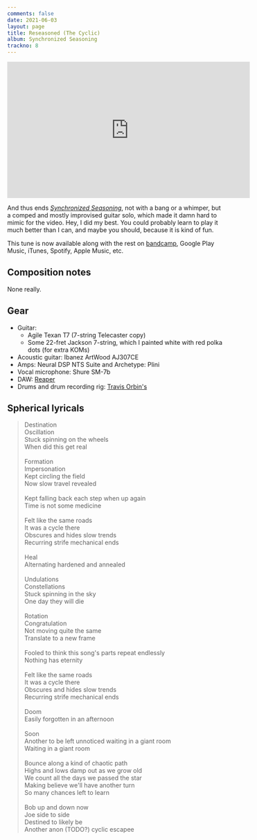 ```yaml
---
comments: false
date: 2021-06-03
layout: page
title: Reseasoned (The Cyclic)
album: Synchronized Seasoning
trackno: 8
---
```


<iframe width="560" height="315" src="https://www.youtube.com/embed/TODO"
frameborder="0" allow="accelerometer; autoplay; encrypted-media; gyroscope;
picture-in-picture" allowfullscreen></iframe>

And thus ends [_Synchronized Seasoning_](/music/synchronized-seasoning),
not with a bang or a whimper, but a comped and mostly improvised guitar solo,
which made it damn hard to mimic for the video. Hey, I did my best.
You could probably learn to play it much better than I can, and maybe you should,
because it is kind of fun.

This tune is now available along with the rest on
[bandcamp](https://petepeterson.bandcamp.com/TODO),
Google Play Music, iTunes, Spotify, Apple Music, etc.


## Composition notes

None really.


## Gear

* Guitar:
    * Agile Texan T7 (7-string Telecaster copy)
    * Some 22-fret Jackson 7-string, which I painted white with red polka dots
      (for extra KOMs)
* Acoustic guitar: Ibanez ArtWood AJ307CE
* Amps: Neural DSP NTS Suite and Archetype: Plini
* Vocal microphone: Shure SM-7b
* DAW: [Reaper](https://www.reaper.fm/)
* Drums and drum recording rig:
  [Travis Orbin's](http://travisorbin.com/equipment.htm)


## Spherical lyricals

>Destination<br>
>Oscillation<br>
>Stuck spinning on the wheels<br>
>When did this get real<br>
><br>
>Formation<br>
>Impersonation<br>
>Kept circling the field<br>
>Now slow travel revealed<br>
><br>
>Kept falling back each step when up again<br>
>Time is not some medicine<br>
><br>
>Felt like the same roads<br>
>It was a cycle there<br>
>Obscures and hides slow trends<br>
>Recurring strife mechanical ends<br>
><br>
>Heal<br>
>Alternating hardened and annealed<br>
><br>
>Undulations<br>
>Constellations<br>
>Stuck spinning in the sky<br>
>One day they will die<br>
><br>
>Rotation<br>
>Congratulation<br>
>Not moving quite the same<br>
>Translate to a new frame<br>
><br>
>Fooled to think this song's parts repeat endlessly<br>
>Nothing has eternity<br>
><br>
>Felt like the same roads<br>
>It was a cycle there<br>
>Obscures and hides slow trends<br>
>Recurring strife mechanical ends<br>
><br>
>Doom<br>
>Easily forgotten in an afternoon<br>
><br>
>Soon<br>
>Another to be left unnoticed waiting in a giant room<br>
>Waiting in a giant room<br>
><br>
>Bounce along a kind of chaotic path<br>
>Highs and lows damp out as we grow old<br>
>We count all the days we passed the star<br>
>Making believe we'll have another turn<br>
>So many chances left to learn<br>
><br>
>Bob up and down now<br>
>Joe side to side<br>
>Destined to likely be<br>
>Another anon (TODO?) cyclic escapee<br>
